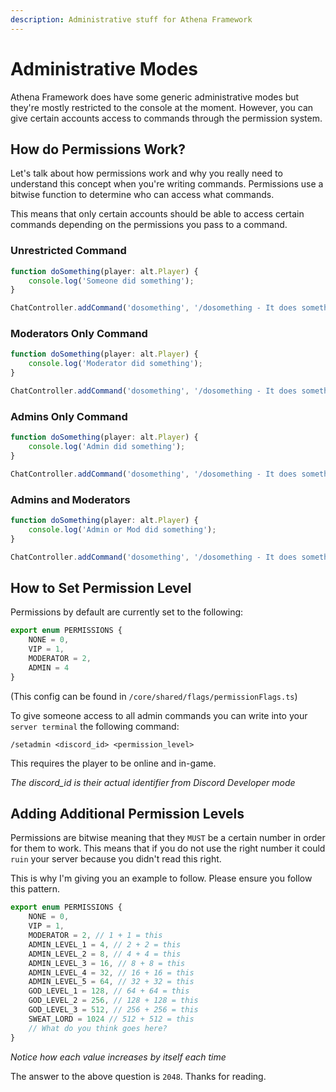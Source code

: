 ```yaml
---
description: Administrative stuff for Athena Framework
---
```


# Administrative Modes

Athena Framework does have some generic administrative modes but they're mostly restricted to the console at the moment. However, you can give certain accounts access to commands through the permission system.

## How do Permissions Work?

Let's talk about how permissions work and why you really need to understand this concept when you're writing commands. Permissions use a bitwise function to determine who can access what commands.

This means that only certain accounts should be able to access certain commands depending on the permissions you pass to a command.

### Unrestricted Command

```typescript
function doSomething(player: alt.Player) {
    console.log('Someone did something');
}

ChatController.addCommand('dosomething', '/dosomething - It does something?', PERMISSIONS.NONE, doSomething);
```

### Moderators Only Command

```typescript
function doSomething(player: alt.Player) {
    console.log('Moderator did something');
}

ChatController.addCommand('dosomething', '/dosomething - It does something?', PERMISSIONS.MODERATOR, doSomething);
```

### Admins Only Command

```typescript
function doSomething(player: alt.Player) {
    console.log('Admin did something');
}

ChatController.addCommand('dosomething', '/dosomething - It does something?', PERMISSIONS.ADMIN, doSomething);
```

### Admins and Moderators

```typescript
function doSomething(player: alt.Player) {
    console.log('Admin or Mod did something');
}

ChatController.addCommand('dosomething', '/dosomething - It does something?', PERMISSIONS.ADMIN | PERMISSIONS.MODERATOR, doSomething);
```

## How to Set Permission Level

Permissions by default are currently set to the following:

```typescript
export enum PERMISSIONS {
    NONE = 0,
    VIP = 1,
    MODERATOR = 2,
    ADMIN = 4
}
```

(This config can be found in `/core/shared/flags/permissionFlags.ts`)

To give someone access to all admin commands you can write into your `server terminal` the following command:

`/setadmin <discord_id> <permission_level>`

This requires the player to be online and in-game.

_The discord\_id is their actual identifier from Discord Developer mode_

## Adding Additional Permission Levels

Permissions are bitwise meaning that they `MUST` be a certain number in order for them to work. This means that if you do not use the right number it could `ruin` your server because you didn't read this right.

This is why I'm giving you an example to follow. Please ensure you follow this pattern.

```typescript
export enum PERMISSIONS {
    NONE = 0,
    VIP = 1,
    MODERATOR = 2, // 1 + 1 = this
    ADMIN_LEVEL_1 = 4, // 2 + 2 = this
    ADMIN_LEVEL_2 = 8, // 4 + 4 = this
    ADMIN_LEVEL_3 = 16, // 8 + 8 = this
    ADMIN_LEVEL_4 = 32, // 16 + 16 = this
    ADMIN_LEVEL_5 = 64, // 32 + 32 = this
    GOD_LEVEL_1 = 128, // 64 + 64 = this
    GOD_LEVEL_2 = 256, // 128 + 128 = this
    GOD_LEVEL_3 = 512, // 256 + 256 = this
    SWEAT_LORD = 1024 // 512 + 512 = this
    // What do you think goes here?
}
```

_Notice how each value increases by itself each time_

The answer to the above question is `2048`. Thanks for reading.
